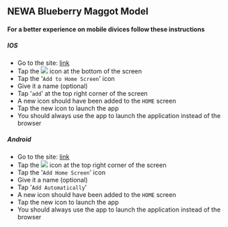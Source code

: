 ## NEWA Blueberry Maggot Model

#### For a better experience on mobile divices follow these instructions

##### IOS

- Go to the site: [link](https://alexsinfarosa.github.io/blueberry-maggot-model/)
- Tap the <img src="https://png.icons8.com/ios/18/000000/level-up.png"> icon at the bottom of the screen
- Tap the '`Add to Home Screen`' icon
- Give it a name (optional)
- Tap '`add`' at the top right corner of the screen
- A new icon should have been added to the `HOME` screen
- Tap the new icon to launch the app
- You should always use the app to launch the application instead of the browser

##### Android

- Go to the site: [link](https://alexsinfarosa.github.io/blueberry-maggot-model-new/)
- Tap the <img src="https://png.icons8.com/material/18/000000/menu-2.png"> icon at the top right corner of the screen
- Tap the '`Add Home Screen`' icon
- Give it a name (optional)
- Tap '`Add Automatically`'
- A new icon should have been added to the `HOME` screen
- Tap the new icon to launch the app
- You should always use the app to launch the application instead of the browser

